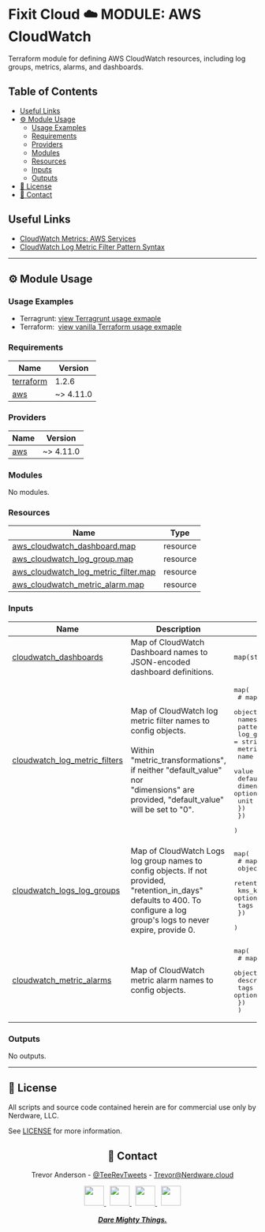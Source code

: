 <h1>Fixit Cloud ☁️ MODULE: AWS CloudWatch</h2>

Terraform module for defining AWS CloudWatch resources, including log groups, metrics, alarms, and dashboards.

<h2>Table of Contents</h2>

- [Useful Links](#useful-links)
- [⚙️ Module Usage](#️-module-usage)
  - [Usage Examples](#usage-examples)
  - [Requirements](#requirements)
  - [Providers](#providers)
  - [Modules](#modules)
  - [Resources](#resources)
  - [Inputs](#inputs)
  - [Outputs](#outputs)
- [📝 License](#-license)
- [💬 Contact](#-contact)

## Useful Links

- [CloudWatch Metrics: AWS Services](https://docs.aws.amazon.com/AmazonCloudWatch/latest/monitoring/aws-services-cloudwatch-metrics.html)
- [CloudWatch Log Metric Filter Pattern Syntax](https://docs.aws.amazon.com/AmazonCloudWatch/latest/logs/FilterAndPatternSyntax.html)

<!-- BEGINNING OF PRE-COMMIT-TERRAFORM DOCS HOOK -->
<!-- prettier-ignore-start -->

---

## ⚙️ Module Usage

### Usage Examples

- Terragrunt: [view Terragrunt usage exmaple](examples/terragrunt.hcl)
- Terraform: &nbsp;[view vanilla Terraform usage exmaple](examples/terraform.tf)

### Requirements

| Name | Version |
|------|---------|
| <a name="requirement_terraform"></a> [terraform](#requirement\_terraform) | 1.2.6 |
| <a name="requirement_aws"></a> [aws](#requirement\_aws) | ~> 4.11.0 |

### Providers

| Name | Version |
|------|---------|
| <a name="provider_aws"></a> [aws](#provider\_aws) | ~> 4.11.0 |

### Modules

No modules.

### Resources

| Name | Type |
|------|------|
| [aws_cloudwatch_dashboard.map](https://registry.terraform.io/providers/hashicorp/aws/latest/docs/resources/cloudwatch_dashboard) | resource |
| [aws_cloudwatch_log_group.map](https://registry.terraform.io/providers/hashicorp/aws/latest/docs/resources/cloudwatch_log_group) | resource |
| [aws_cloudwatch_log_metric_filter.map](https://registry.terraform.io/providers/hashicorp/aws/latest/docs/resources/cloudwatch_log_metric_filter) | resource |
| [aws_cloudwatch_metric_alarm.map](https://registry.terraform.io/providers/hashicorp/aws/latest/docs/resources/cloudwatch_metric_alarm) | resource |

### Inputs

| Name | Description | Type | Default | Required |
|------|-------------|------|---------|:--------:|
| <a name="input_cloudwatch_dashboards"></a> [cloudwatch\_dashboards](#input\_cloudwatch\_dashboards) | Map of CloudWatch Dashboard names to JSON-encoded dashboard definitions. | `map(string)` | `{}` | no |
| <a name="input_cloudwatch_log_metric_filters"></a> [cloudwatch\_log\_metric\_filters](#input\_cloudwatch\_log\_metric\_filters) | Map of CloudWatch log metric filter names to config objects.<br><br>Within "metric\_transformations", if neither "default\_value" nor<br>"dimensions" are provided, "default\_value" will be set to "0". | <pre>map(<br>    # map keys: CloudWatch log metric filter names<br>    object({<br>      namespace      = string<br>      pattern        = string<br>      log_group_name = string<br>      metric_transformation = object({<br>        name          = string<br>        value         = string<br>        default_value = optional(string)<br>        dimensions    = optional(string)<br>        unit          = optional(string)<br>      })<br>    })<br>  )</pre> | `{}` | no |
| <a name="input_cloudwatch_logs_log_groups"></a> [cloudwatch\_logs\_log\_groups](#input\_cloudwatch\_logs\_log\_groups) | Map of CloudWatch Logs log group names to config objects. If not<br>provided, "retention\_in\_days" defaults to 400. To configure a log<br>group's logs to never expire, provide 0. | <pre>map(<br>    # map keys: log group names<br>    object({<br>      retention_in_days = optional(number)<br>      kms_key_arn       = optional(string)<br>      tags              = optional(map(string))<br>    })<br>  )</pre> | `{}` | no |
| <a name="input_cloudwatch_metric_alarms"></a> [cloudwatch\_metric\_alarms](#input\_cloudwatch\_metric\_alarms) | Map of CloudWatch metric alarm names to config objects. | <pre>map(<br>    # map keys: CloudWatch metric alarm names<br>    object({<br>      description = optional(string)<br>      tags        = optional(map(string))<br>    })<br>  )</pre> | `{}` | no |

### Outputs

No outputs.

---

## 📝 License

All scripts and source code contained herein are for commercial use only by Nerdware, LLC.

See [LICENSE](/LICENSE) for more information.

<div align="center" style="margin-top:30px;">

## 💬 Contact

Trevor Anderson - [@TeeRevTweets](https://twitter.com/teerevtweets) - [Trevor@Nerdware.cloud](mailto:trevor@nerdware.cloud)

  <a href="https://www.youtube.com/channel/UCguSCK_j1obMVXvv-DUS3ng">
    <img src="/.github/assets/YouTube\_icon\_circle.svg" height="40" />
  </a>
  &nbsp;
  <a href="https://www.linkedin.com/in/meet-trevor-anderson/">
    <img src="/.github/assets/LinkedIn\_icon\_circle.svg" height="40" />
  </a>
  &nbsp;
  <a href="https://twitter.com/TeeRevTweets">
    <img src="/.github/assets/Twitter\_icon\_circle.svg" height="40" />
  </a>
  &nbsp;
  <a href="mailto:trevor@nerdware.cloud">
    <img src="/.github/assets/email\_icon\_circle.svg" height="40" />
  </a>
  <br><br>

  <a href="https://daremightythings.co/">
    <strong><i>Dare Mighty Things.</i></strong>
  </a>

</div>
<!-- prettier-ignore-end -->
<!-- END OF PRE-COMMIT-TERRAFORM DOCS HOOK -->
